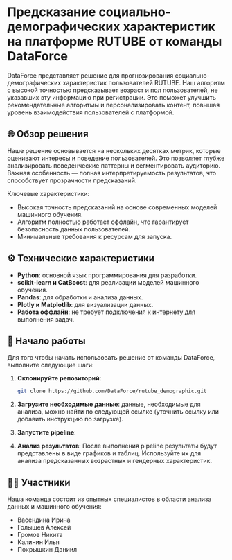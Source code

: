# Предсказание социально-демографических характеристик на платформе RUTUBE от команды DataForce

DataForce представляет решение для прогнозирования социально-демографических характеристик пользователей RUTUBE. Наш алгоритм с высокой точностью предсказывает возраст и пол пользователей, не указавших эту информацию при регистрации. Это поможет улучшить рекомендательные алгоритмы и персонализировать контент, повышая уровень взаимодействия пользователей с платформой.

## 🌐 Обзор решения

Наше решение основывается на нескольких десятках метрик, которые оценивают интересы и поведение пользователей. Это позволяет глубже анализировать поведенческие паттерны и сегментировать аудиторию. Важная особенность — полная интерпретируемость результатов, что способствует прозрачности предсказаний.

Ключевые характеристики:
- Высокая точность предсказаний на основе современных моделей машинного обучения.
- Алгоритм полностью работает оффлайн, что гарантирует безопасность данных пользователей.
- Минимальные требования к ресурсам для запуска.

## ⚙️ Технические характеристики

- **Python**: основной язык программирования для разработки.
- **scikit-learn и CatBoost**: для реализации моделей машинного обучения.
- **Pandas**: для обработки и анализа данных.
- **Plotly и Matplotlib**: для визуализации данных.
- **Работа оффлайн**: не требует подключения к интернету для выполнения задач.

## 🚀 Начало работы

Для того чтобы начать использовать решение от команды DataForce, выполните следующие шаги:

1. **Склонируйте репозиторий**:
    ```bash
    git clone https://github.com/DataForce/rutube_demographic.git
    ```

2. **Загрузите необходимые данные**: данные, необходимые для анализа, можно найти по следующей ссылке (уточнить ссылку или добавить инструкцию по загрузке).

3. **Запустите pipeline**: 

4. **Анализ результатов**:
    После выполнения pipeline результаты будут представлены в виде графиков и таблиц. Используйте их для анализа предсказанных возрастных и гендерных характеристик.

## 🧑‍💻 Участники

Наша команда состоит из опытных специалистов в области анализа данных и машинного обучения:

- Васендина Ирина
- Голышев Алексей
- Громов Никита
- Калинин Илья
- Покрышкин Даниил
